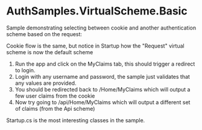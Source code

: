 AuthSamples.VirtualScheme.Basic
=================

Sample demonstrating selecting between cookie and another authentication scheme based on the request:

Cookie flow is the same, but notice in Startup how the "Request" virtual scheme is now the default scheme
1. Run the app and click on the MyClaims tab, this should trigger a redirect to login.
2. Login with any username and password, the sample just validates that any values are provided.
3. You should be redirected back to /Home/MyClaims which will output a few user claims from the cookie
4. Now try going to /api/Home/MyClaims which will output a different set of claims (from the Api scheme)

Startup.cs is the most interesting classes in the sample.

